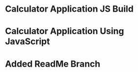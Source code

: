 # Calculator Application JS Build

# Calculator Application Using JavaScript 

# Added ReadMe Branch